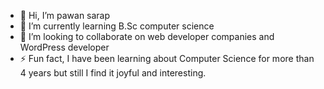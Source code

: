- 👋 Hi, I’m pawan sarap
- 🌱 I’m currently learning B.Sc computer
     science 
- 💞️ I’m looking to collaborate on web 
      developer companies
      and WordPress developer 
- ⚡ Fun fact, I have been learning
     about Computer Science for more
     than 4 years but still I find it
     joyful and interesting.

<!---
pawansarap/pawansarap is a ✨ special ✨ repository because its `README.md` (this file) appears on your GitHub profile.
You can click the Preview link to take a look at your changes.
--->
